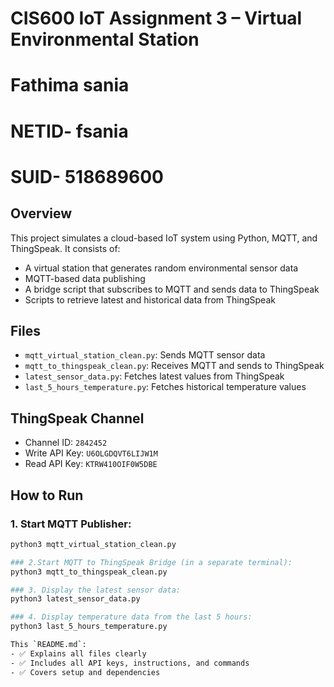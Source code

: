 # CIS600 IoT Assignment 3 – Virtual Environmental Station
# Fathima sania
# NETID- fsania
# SUID- 518689600
## Overview

This project simulates a cloud-based IoT system using Python, MQTT, and ThingSpeak. It consists of:

- A virtual station that generates random environmental sensor data
- MQTT-based data publishing
- A bridge script that subscribes to MQTT and sends data to ThingSpeak
- Scripts to retrieve latest and historical data from ThingSpeak

## Files

- `mqtt_virtual_station_clean.py`: Sends MQTT sensor data
- `mqtt_to_thingspeak_clean.py`: Receives MQTT and sends to ThingSpeak
- `latest_sensor_data.py`: Fetches latest values from ThingSpeak
- `last_5_hours_temperature.py`: Fetches historical temperature values

## ThingSpeak Channel

- Channel ID: `2842452`
- Write API Key: `U6OLGDQVT6LIJW1M`
- Read API Key: `KTRW410OIF0W5DBE`

## How to Run

### 1. Start MQTT Publisher:
```bash
python3 mqtt_virtual_station_clean.py

### 2.Start MQTT to ThingSpeak Bridge (in a separate terminal):
python3 mqtt_to_thingspeak_clean.py

### 3. Display the latest sensor data:
python3 latest_sensor_data.py

### 4. Display temperature data from the last 5 hours:
python3 last_5_hours_temperature.py

This `README.md`:
- ✅ Explains all files clearly
- ✅ Includes all API keys, instructions, and commands
- ✅ Covers setup and dependencies